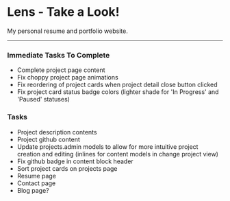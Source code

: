 # Lens - Take a Look!

My personal resume and portfolio website.

---

### Immediate Tasks To Complete
- Complete project page content
- Fix choppy project page animations
- Fix reordering of project cards when project detail close button clicked
- Fix project card status badge colors (lighter shade for 'In Progress' and 'Paused' statuses)

### Tasks
- Project description contents
- Project github content
- Update projects.admin models to allow for more intuitive project creation and editing (inlines for content models in change project view)
- Fix github badge in content block header
- Sort project cards on projects page
- Resume page
- Contact page
- Blog page?